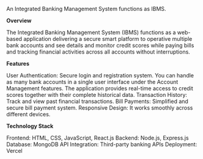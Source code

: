 An Integrated Banking Management System functions as IBMS.

**Overview**


The Integrated Banking Management System (IBMS) functions as a web-based application delivering a secure smart platform to operative multiple bank accounts and see details and monitor credit scores while paying bills and tracking financial activities across all accounts without interruptions.

**Features**



User Authentication: Secure login and registration system.
You can handle as many bank accounts in a single user interface under the Account Management features.
The application provides real-time access to credit scores together with their complete historical data.
Transaction History: Track and view past financial transactions.
Bill Payments: Simplified and secure bill payment system.
Responsive Design: It works smoothly across different devices.

**Technology Stack**


Frontend: HTML, CSS, JavaScript, React.js
Backend: Node.js, Express.js
Database: MongoDB
API Integration: Third-party banking APIs
Deployment: Vercel

